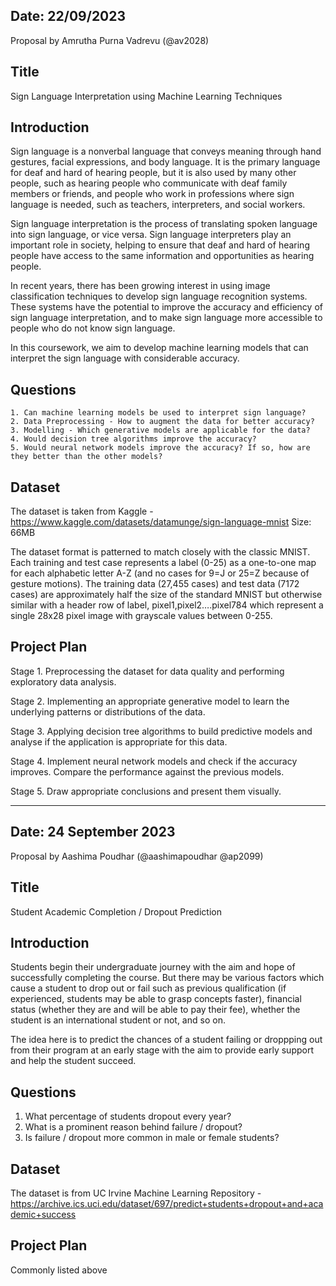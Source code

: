 ## Date: 22/09/2023

Proposal by Amrutha Purna Vadrevu (@av2028)

## Title

Sign Language Interpretation using Machine Learning Techniques

## Introduction

Sign language is a nonverbal language that conveys meaning through hand gestures, facial expressions, and body language. It is the primary language for deaf and hard of hearing people, but it is also used by many other people, such as hearing people who communicate with deaf family members or friends, and people who work in professions where sign language is needed, such as teachers, interpreters, and social workers.

Sign language interpretation is the process of translating spoken language into sign language, or vice versa. Sign language interpreters play an important role in society, helping to ensure that deaf and hard of hearing people have access to the same information and opportunities as hearing people.

In recent years, there has been growing interest in using image classification techniques to develop sign language recognition systems. These systems have the potential to improve the accuracy and efficiency of sign language interpretation, and to make sign language more accessible to people who do not know sign language.

In this coursework, we aim to develop machine learning models that can interpret the sign language with considerable accuracy. 

## Questions

	1. Can machine learning models be used to interpret sign language?
	2. Data Preprocessing - How to augment the data for better accuracy?
	3. Modelling - Which generative models are applicable for the data?
	4. Would decision tree algorithms improve the accuracy?
	5. Would neural network models improve the accuracy? If so, how are they better than the other models?

## Dataset

The dataset is taken from Kaggle - https://www.kaggle.com/datasets/datamunge/sign-language-mnist
Size: 66MB

The dataset format is patterned to match closely with the classic MNIST. Each training and test case represents a label (0-25) as a one-to-one map for each alphabetic letter A-Z (and no cases for 9=J or 25=Z because of gesture motions). The training data (27,455 cases) and test data (7172 cases) are approximately half the size of the standard MNIST but otherwise similar with a header row of label, pixel1,pixel2….pixel784 which represent a single 28x28 pixel image with grayscale values between 0-255. 

## Project Plan

Stage 1. Preprocessing the dataset for data quality and performing exploratory data analysis. 

Stage 2. Implementing an appropriate generative model to learn the underlying patterns or distributions of the data.

Stage 3. Applying decision tree algorithms to build predictive models and analyse if the application is appropriate for this data. 

Stage 4. Implement neural network models and check if the accuracy improves. Compare the performance against the previous models. 

Stage 5. Draw appropriate conclusions and present them visually. 

-----------------------------------------------------------------------------------------------------------------------------------------
	

## Date: 24 September 2023

Proposal by Aashima Poudhar (@aashimapoudhar @ap2099)

## Title

Student Academic Completion / Dropout Prediction

## Introduction

Students begin their undergraduate journey with the aim and hope of successfully completing the course. But there may be various factors which cause a student to drop out or fail such as previous qualification (if experienced, students may be able to grasp concepts faster), financial status (whether they are and will be able to pay their fee), whether the student is an international student or not, and so on.

The idea here is to predict the  chances of a student failing or droppping out from their program at an early stage with the aim to provide early support and help the student succeed.

## Questions

  1. What percentage of students dropout every year?
  2. What is a prominent reason behind failure / dropout?
  3. Is failure / dropout more common in male or female students?

## Dataset

The dataset is from UC Irvine Machine Learning Repository - https://archive.ics.uci.edu/dataset/697/predict+students+dropout+and+academic+success

## Project Plan

Commonly listed above
